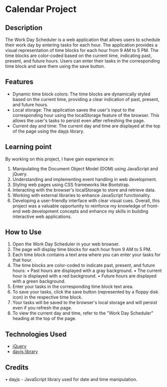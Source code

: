 # Calendar Project

## Description
The Work Day Scheduler is a web application that allows users to schedule their work day by entering tasks for each hour. The application provides a visual representation of time blocks for each hour from 9 AM to 5 PM. The time blocks are color-coded based on the current time, indicating past, present, and future hours. Users can enter their tasks in the corresponding time block and save them using the save button.

## Features
-	Dynamic time block colors: The time blocks are dynamically styled based on the current time, providing a clear indication of past, present, and future hours.
-	Local storage: The application saves the user's input to the corresponding hour using the localStorage feature of the browser. This allows the user's tasks to persist even after refreshing the page.
-	Current day and time: The current day and time are displayed at the top of the page using the dayjs library.

## Learning point
By working on this project, I have gain experience in:
1.	Manipulating the Document Object Model (DOM) using JavaScript and jQuery.
2.	Understanding and implementing event handling in web development.
3.	Styling web pages using CSS frameworks like Bootstrap.
4.	Interacting with the browser's localStorage to store and retrieve data.
5.	Working with external libraries to enhance JavaScript functionality.
6.	Developing a user-friendly interface with clear visual cues.
Overall, this project was a valuable opportunity to reinforce my knowledge of front-end web development concepts and enhance my skills in building interactive web applications.

## How to Use
1.	Open the Work Day Scheduler in your web browser.
2.	The page will display time blocks for each hour from 9 AM to 5 PM.
3.	Each time block contains a text area where you can enter your tasks for that hour.
4.	The time blocks are color-coded to indicate past, present, and future hours:
•	Past hours are displayed with a gray background.
•	The current hour is displayed with a red background.
•	Future hours are displayed with a green background.
5.	Enter your tasks in the corresponding time block text area.
6.	To save your tasks, click the save button (represented by a floppy disk icon) in the respective time block.
7.	Your tasks will be saved to the browser's local storage and will persist even if you refresh the page.
8.	To view the current day and time, refer to the "Work Day Scheduler" heading at the top of the page.

## Technologies Used
-	[jQuery](https://jqueryui.com/)
-	[dayjs library](https://day.js.org/docs/en/display/format)
## Credits
•	dayjs - JavaScript library used for date and time manipulation.
